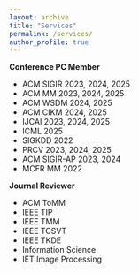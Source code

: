 ```yaml
---
layout: archive
title: "Services"
permalink: /services/
author_profile: true
---
```


**Conference PC Member**  
  - ACM SIGIR 2023, 2024, 2025  
  - ACM MM 2023, 2024, 2025      
  - ACM WSDM 2024, 2025
  - ACM CIKM 2024, 2025    
  - IJCAI 2023, 2024, 2025
  - ICML 2025    
  - SIGKDD 2022  
  - PRCV 2023, 2024, 2025
  - ACM SIGIR-AP 2023, 2024  
  - MCFR MM 2022  

**Journal Reviewer**  
  - ACM ToMM  
  - IEEE TIP  
  - IEEE TMM
  - IEEE TCSVT
  - IEEE TKDE
  - Information Science
  - IET Image Processing
